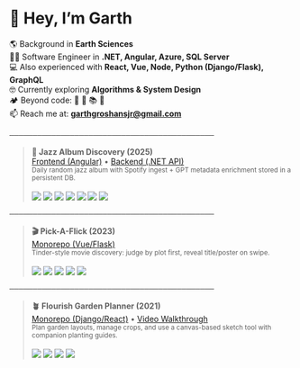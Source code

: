 # 👋 Hey, I’m Garth 
🌎 Background in **Earth Sciences**  
👨‍💻 Software Engineer in **.NET, Angular, Azure, SQL Server**  
💻 Also experienced with **React, Vue, Node, Python (Django/Flask), GraphQL**  
🤓 Currently exploring **Algorithms & System Design**  
🏕️ Beyond code: 🎸 🎨 📚 🌯  
📫 Reach me at: **garthgroshansjr@gmail.com**
<br/><br/>
<sub>────────────────────────────────────────────</sub> 

> **🎷 Jazz Album Discovery (2025)**  
> [Frontend (Angular)](https://github.com/ggroshans/fe-angular-random-jazz-album) • [Backend (.NET API)](https://github.com/ggroshans/api-dotnet-random-jazz-album)  
> <sub>Daily random jazz album with Spotify ingest + GPT metadata enrichment stored in a persistent DB.</sub>  
> <br/>
> <img src="https://img.shields.io/badge/.NET-512BD4?logo=.net&logoColor=white" />
> <img src="https://img.shields.io/badge/Angular-DD0031?logo=angular&logoColor=white" />
> <img src="https://img.shields.io/badge/PostgreSQL-4169E1?logo=postgresql&logoColor=white" />
> <img src="https://img.shields.io/badge/Entity%20Framework-512BD4?logo=.net&logoColor=white" />
> <img src="https://img.shields.io/badge/NgRx-BA2BD2?logo=ngrx&logoColor=white" />
> <img src="https://img.shields.io/badge/OpenAI-412991?logo=openai&logoColor=white" />
> <img src="https://img.shields.io/badge/Spotify-1DB954?logo=spotify&logoColor=white" />

<sub>────────────────────────────────────────────</sub>

> **🎬 Pick-A-Flick (2023)**  
> [Monorepo (Vue/Flask)](https://github.com/ggroshans/flask-vue-pick-a-flick)  
> <sub>Tinder-style movie discovery: judge by plot first, reveal title/poster on swipe.</sub>  
> <br/>
> <img src="https://img.shields.io/badge/Vue.js-42B883?logo=vue.js&logoColor=white" />
> <img src="https://img.shields.io/badge/Flask-000000?logo=flask&logoColor=white" />
> <img src="https://img.shields.io/badge/SQLite-003B57?logo=sqlite&logoColor=white" />
> <img src="https://img.shields.io/badge/Docker-2496ED?logo=docker&logoColor=white" />
> <img src="https://img.shields.io/badge/JWT-000000?logo=jsonwebtokens&logoColor=white" />

<sub>────────────────────────────────────────────</sub>

> **🪴 Flourish Garden Planner (2021)**  
> [Monorepo (Django/React)](https://github.com/ggroshans/django-react-garden-app) • [Video Walkthrough](http://bit.ly/46wphbz)  
> <sub>Plan garden layouts, manage crops, and use a canvas-based sketch tool with companion planting guides.</sub>  
> <br/>
> <img src="https://img.shields.io/badge/Django-092E20?logo=django&logoColor=white" />
> <img src="https://img.shields.io/badge/React-61DAFB?logo=react&logoColor=black" />
> <img src="https://img.shields.io/badge/DRF-092E20?logo=django&logoColor=white&label=Django%20REST%20Framework" />
> <img src="https://img.shields.io/badge/SQLite-003B57?logo=sqlite&logoColor=white" />
  <!-- your project cards here -->



